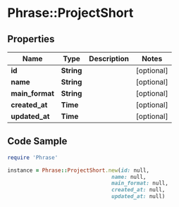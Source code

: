 # Phrase::ProjectShort

## Properties

Name | Type | Description | Notes
------------ | ------------- | ------------- | -------------
**id** | **String** |  | [optional] 
**name** | **String** |  | [optional] 
**main_format** | **String** |  | [optional] 
**created_at** | **Time** |  | [optional] 
**updated_at** | **Time** |  | [optional] 

## Code Sample

```ruby
require 'Phrase'

instance = Phrase::ProjectShort.new(id: null,
                                 name: null,
                                 main_format: null,
                                 created_at: null,
                                 updated_at: null)
```


